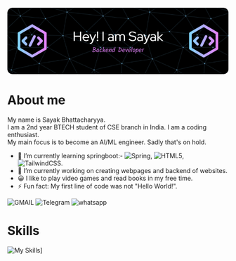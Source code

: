 ![Header image](https://github.com/Coding-enthu/Coding-enthu/blob/main/Assets/github-header-image.png)

# About me

My name is Sayak Bhattacharyya.  
I am a 2nd year BTECH student of CSE branch in India. I am a coding enthusiast.   
My main focus is to become an AI/ML engineer. Sadly that's on hold.   

- 🌱 I’m currently learning springboot:- ![Spring](https://img.shields.io/badge/spring-%236DB33F.svg?style=for-the-badge&logo=spring&logoColor=white), ![HTML5](https://img.shields.io/badge/html5-%23E34F26.svg?style=for-the-badge&logo=html5&logoColor=white), ![TailwindCSS](https://img.shields.io/badge/tailwindcss-%2338B2AC.svg?style=for-the-badge&logo=tailwind-css&logoColor=white).
- 🔭 I’m currently working on creating webpages and backend of websites.
- 😀 I like to play video games and read books in my free time.
- ⚡ Fun fact: My first line of code was not "Hello World!".

![GMAIL](https://img.shields.io/badge/Gmail-D14836?style=for-the-badge&logo=gmail&logoColor=white) ![Telegram](https://img.shields.io/badge/Telegram-2CA5E0?style=for-the-badge&logo=telegram&logoColor=white) ![whatsapp](https://img.shields.io/badge/WhatsApp-25D366?style=for-the-badge&logo=whatsapp&logoColor=white)
# Skills
![My Skills](https://skillicons.dev/icons?i=js,express,nodejs,mysql,mongodb,java,spring,vscode,numpy,pandas)]
